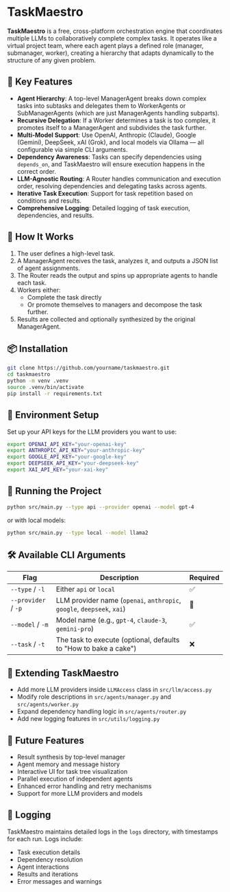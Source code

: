 # TaskMaestro

**TaskMaestro** is a free, cross-platform orchestration engine that coordinates multiple LLMs to collaboratively complete complex tasks. It operates like a virtual project team, where each agent plays a defined role (manager, submanager, worker), creating a hierarchy that adapts dynamically to the structure of any given problem.

## 🚀 Key Features

- **Agent Hierarchy**: A top-level ManagerAgent breaks down complex tasks into subtasks and delegates them to WorkerAgents or SubManagerAgents (which are just ManagerAgents handling subparts).
- **Recursive Delegation**: If a Worker determines a task is too complex, it promotes itself to a ManagerAgent and subdivides the task further.
- **Multi-Model Support**: Use OpenAI, Anthropic (Claude), Google (Gemini), DeepSeek, xAI (Grok), and local models via Ollama — all configurable via simple CLI arguments.
- **Dependency Awareness**: Tasks can specify dependencies using `depends_on`, and TaskMaestro will ensure execution happens in the correct order.
- **LLM-Agnostic Routing**: A Router handles communication and execution order, resolving dependencies and delegating tasks across agents.
- **Iterative Task Execution**: Support for task repetition based on conditions and results.
- **Comprehensive Logging**: Detailed logging of task execution, dependencies, and results.

## 🧠 How It Works

1. The user defines a high-level task.
2. A ManagerAgent receives the task, analyzes it, and outputs a JSON list of agent assignments.
3. The Router reads the output and spins up appropriate agents to handle each task.
4. Workers either:
   - Complete the task directly
   - Or promote themselves to managers and decompose the task further.
5. Results are collected and optionally synthesized by the original ManagerAgent.

## 📦 Installation

```bash
git clone https://github.com/yourname/taskmaestro.git
cd taskmaestro
python -m venv .venv
source .venv/bin/activate
pip install -r requirements.txt
```

## 🔑 Environment Setup

Set up your API keys for the LLM providers you want to use:

```bash
export OPENAI_API_KEY="your-openai-key"
export ANTHROPIC_API_KEY="your-anthropic-key"
export GOOGLE_API_KEY="your-google-key"
export DEEPSEEK_API_KEY="your-deepseek-key"
export XAI_API_KEY="your-xai-key"
```

## 🧪 Running the Project

```bash
python src/main.py --type api --provider openai --model gpt-4
```

or with local models:

```bash
python src/main.py --type local --model llama2
```

## 🛠 Available CLI Arguments

| Flag         | Description                             | Required |
|--------------|-----------------------------------------|----------|
| `--type` / `-l`    | Either `api` or `local`                    | ✅        |
| `--provider` / `-p` | LLM provider name (`openai`, `anthropic`, `google`, `deepseek`, `xai`) | 🔁        |
| `--model` / `-m`   | Model name (e.g., `gpt-4`, `claude-3`, `gemini-pro`)     | ✅        |
| `--task` / `-t`    | The task to execute (optional, defaults to "How to bake a cake") | ❌        |

## 🧩 Extending TaskMaestro

- Add more LLM providers inside `LLMAccess` class in `src/llm/access.py`
- Modify role descriptions in `src/agents/manager.py` and `src/agents/worker.py`
- Expand dependency handling logic in `src/agents/router.py`
- Add new logging features in `src/utils/logging.py`

## 🔮 Future Features

- Result synthesis by top-level manager
- Agent memory and message history
- Interactive UI for task tree visualization
- Parallel execution of independent agents
- Enhanced error handling and retry mechanisms
- Support for more LLM providers and models

## 📝 Logging

TaskMaestro maintains detailed logs in the `logs` directory, with timestamps for each run. Logs include:
- Task execution details
- Dependency resolution
- Agent interactions
- Results and iterations
- Error messages and warnings